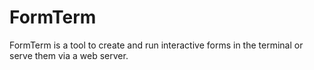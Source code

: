 # FormTerm

FormTerm is a tool to create and run interactive forms in the terminal or serve them via a web server.

